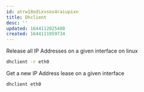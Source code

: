 ```yaml
---
id: atrw18odixvsos4raiupixn
title: Dhclient
desc: ''
updated: 1644112025488
created: 1644111959734
---
```



Release all IP Addresses on a given interface on linux

```bash
dhclient -r eth0
```

Get a new IP Address lease on a given interface

```bash
dhclient eth0
```
